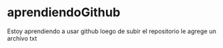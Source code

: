# aprendiendoGithub
Estoy aprendiendo a usar github
loego de subir el repositorio le agrege un archivo txt
